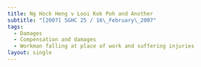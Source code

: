 ```yaml
---
title: Ng Hock Heng v Looi Kok Poh and Another
subtitle: "[2007] SGHC 25 / 16\_February\_2007"
tags:
  - Damages
  - Compensation and damages
  - Workman falling at place of work and suffering injuries
layout: single
---
```


